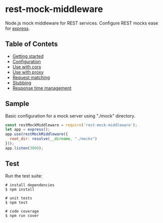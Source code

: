 # rest-mock-middleware

Node.js mock middleware for REST services. Configure REST mocks ease for [express](http://expressjs.com/).
## Table of Contets

* [Getting started](./docs/GETTING_STARTED.md)
* [Configuration](./docs/CONFIGURATION.md)
* [Use with cors](./docs/GETTING_STARTED.md#cors)
* [Use with proxy](./docs/GETTING_STARTED.md#proxy)
* [Request matching](./docs/REQUEST_MATCHING.md)
* [Stubbing](./docs/STUBBING.md)
* [Response time management](./docs/RESPONSE_TIME.md)

## Sample

Basic configuration for a mock server using "./mock" directory.

```javascript
const restMockMiddleware = require('rest-mock-middleware');
let app = express();
app.use(restMockMiddleware({
  root_dir: resolve(__dirname, "./mocks")
}));
app.listen(3000);
```

## Test

Run the test suite:

```console
# install dependencies
$ npm install

# unit tests
$ npm test

# code coverage
$ npm run cover
```
